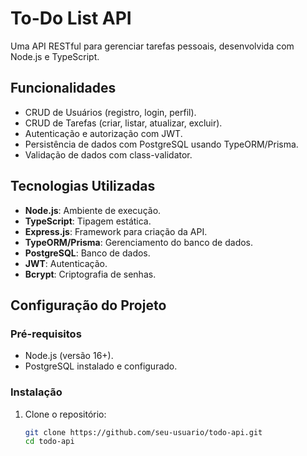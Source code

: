 # To-Do List API

Uma API RESTful para gerenciar tarefas pessoais, desenvolvida com Node.js e TypeScript.

## Funcionalidades
- CRUD de Usuários (registro, login, perfil).
- CRUD de Tarefas (criar, listar, atualizar, excluir).
- Autenticação e autorização com JWT.
- Persistência de dados com PostgreSQL usando TypeORM/Prisma.
- Validação de dados com class-validator.

## Tecnologias Utilizadas
- **Node.js**: Ambiente de execução.
- **TypeScript**: Tipagem estática.
- **Express.js**: Framework para criação da API.
- **TypeORM/Prisma**: Gerenciamento do banco de dados.
- **PostgreSQL**: Banco de dados.
- **JWT**: Autenticação.
- **Bcrypt**: Criptografia de senhas.

## Configuração do Projeto

### Pré-requisitos
- Node.js (versão 16+).
- PostgreSQL instalado e configurado.

### Instalação
1. Clone o repositório:
   ```bash
   git clone https://github.com/seu-usuario/todo-api.git
   cd todo-api

